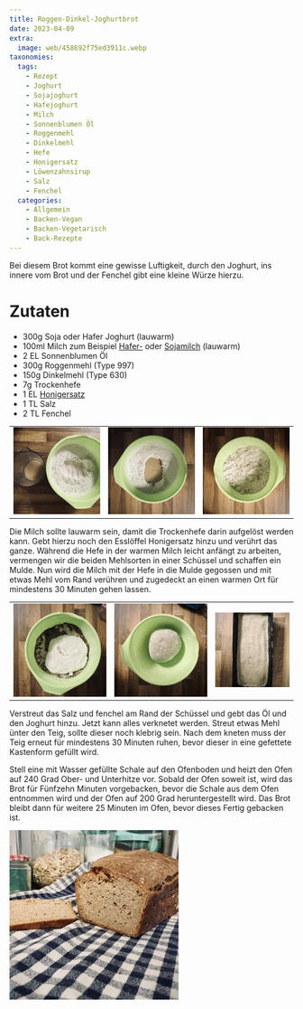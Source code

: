 ```yaml
---
title: Roggen-Dinkel-Joghurtbrot
date: 2023-04-09
extra:
  image: web/458692f75ed3911c.webp
taxonomies:
  tags:
    - Rezept
    - Joghurt
    - Sojajoghurt
    - Hafejoghurt
    - Milch
    - Sonnenblumen Öl
    - Roggenmehl
    - Dinkelmehl
    - Hefe
    - Honigersatz
    - Löwenzahnsirup
    - Salz
    - Fenchel
  categories:
    - Allgemein
    - Backen-Vegan
    - Backen-Vegetarisch
    - Back-Rezepte
---
```

Bei diesem Brot kommt eine gewisse Luftigkeit, durch den Joghurt, ins innere vom Brot und der Fenchel gibt eine kleine Würze hierzu.

<!-- more -->

# Zutaten
* 300g Soja oder Hafer Joghurt (lauwarm)
* 100ml Milch zum Beispiel [Hafer-](#) oder [Sojamilch](#) (lauwarm)
* 2 EL Sonnenblumen Öl
* 300g Roggenmehl (Type 997)
* 150g Dinkelmehl (Type 630)
* 7g Trockenhefe
* 1 EL [Honigersatz](#)
* 1 TL Salz
* 2 TL Fenchel

||||
:---:|:---:|:---:
[![Eine grüne Schale mit Mehl in dem eine Mulde ist. Danben steht ein Messbecher mit Milch und Hefe.](web/IMG_1194-thumb.webp)](web/IMG_1194.webp)|[![Eine grüne Schale in dem die Milch aus dem vorherigen Bild, in die Mulde gegossen wurde](web/IMG_1197-thumb.webp)](web/IMG_1197.webp)|[![Eine grüne Schale in dem die Mulde aus den vorherigen Bildern mit Mehl vom Rand bedeckt wurde](web/IMG_1199-thumb.webp)](web/IMG_1199.webp)

Die Milch sollte lauwarm sein, damit die Trockenhefe darin aufgelöst werden kann. Gebt hierzu noch den Esslöffel Honigersatz hinzu und verührt das ganze. Während die Hefe in der warmen Milch leicht anfängt zu arbeiten, vermengen wir die beiden Mehlsorten in einer Schüssel und schaffen ein Mulde.
Nun wird die Milch mit der Hefe in die Mulde gegossen und mit etwas Mehl vom Rand verühren und zugedeckt an einen warmen Ort für mindestens 30 Minuten gehen lassen.

||||
:---:|:---:|:---:
[![Eine grüne Schale gefüllt mit Mehl und am Rand Fenchel gestreut wurde. In der Mitte befindet sich Joghurt](web/IMG_1201-thumb.webp)](web/IMG_1201.webp)|[![Der Teig aus den vorherigen Bildern wurde in der grünen Schale zu einer Kugel geknetet](web/IMG_1202-thumb.webp)](web/IMG_1202.webp)|[![Teig in einer Kastenform von oben fotografiert](web/IMG_1205-thumb.webp)](web/IMG_1205.webp)

Verstreut das Salz und fenchel am Rand der Schüssel und gebt das Öl und den Joghurt hinzu. Jetzt kann alles verknetet werden. Streut etwas Mehl ünter den Teig, sollte dieser noch klebrig sein. Nach dem kneten muss der Teig erneut für mindestens 30 Minuten ruhen, bevor dieser in eine gefettete Kastenform gefüllt wird.

Stell eine mit Wasser gefüllte Schale auf den Ofenboden und heizt den Ofen auf 240 Grad Ober- und Unterhitze vor. Sobald der Ofen soweit ist, wird das Brot für Fünfzehn Minuten vorgebacken, bevor die Schale aus dem Ofen entnommen wird und der Ofen auf 200 Grad heruntergestellt wird. 
Das Brot bleibt dann für weitere 25 Minuten im Ofen, bevor dieses Fertig gebacken ist.

[![Ein Laib Brot mit abgeschnittener Kante auf einem karrierten Küchentuch](web/458692f75ed3911c-thumb.webp)](web/458692f75ed3911c.webp)

